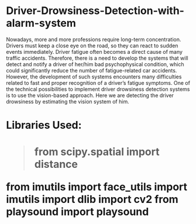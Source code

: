 # Driver-Drowsiness-Detection-with-alarm-system
Nowadays, more and more professions require long-term concentration. Drivers must keep a close eye on the road, so they can react to sudden events immediately. Driver fatigue often becomes a direct cause of many traffic accidents. Therefore, there is a need to develop the systems that will detect and notify a driver of her/him bad psychophysical condition, which could significantly reduce the number of fatigue-related car accidents. However, the development of such systems encounters many difficulties related to fast and proper recognition of a driver’s fatigue symptoms. One of the technical possibilities to implement driver drowsiness detection systems is to use the vision-based approach. Here we are detecting the driver drowsiness by estimating the vision system of him.
<h1>Libraries Used:<h1>
  
  ><p>from scipy.spatial import distance
from imutils import face_utils
import imutils
import dlib
import cv2
from playsound import playsound<p>
